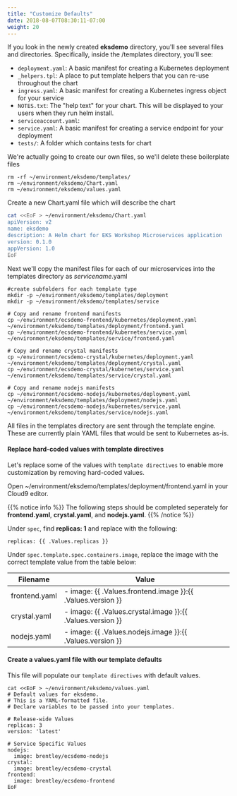 ```yaml
---
title: "Customize Defaults"
date: 2018-08-07T08:30:11-07:00
weight: 20
---
```


If you look in the newly created **eksdemo** directory, you'll see several files and directories. Specifically, inside the /templates directory, you'll see:
* `deployment.yaml`: A basic manifest for creating a Kubernetes deployment
* `_helpers.tpl`: A place to put template helpers that you can re-use throughout the chart
* `ingress.yaml`: A basic manifest for creating a Kubernetes ingress object for your service
* `NOTES.txt`: The "help text" for your chart. This will be displayed to your users when they run helm install.
* `serviceaccount.yaml`: 
* `service.yaml`: A basic manifest for creating a service endpoint for your deployment
* `tests/`: A folder which contains tests for chart

We're actually going to create our own files, so we'll delete these boilerplate files
```
rm -rf ~/environment/eksdemo/templates/
rm ~/environment/eksdemo/Chart.yaml
rm ~/environment/eksdemo/values.yaml
```
Create a new Chart.yaml file which will describe the chart
```sh
cat <<EoF > ~/environment/eksdemo/Chart.yaml
apiVersion: v2
name: eksdemo
description: A Helm chart for EKS Workshop Microservices application
version: 0.1.0
appVersion: 1.0
EoF
```

Next we'll copy the manifest files for each of our microservices into the templates directory as *servicename*.yaml
```
#create subfolders for each template type
mkdir -p ~/environment/eksdemo/templates/deployment
mkdir -p ~/environment/eksdemo/templates/service

# Copy and rename frontend manifests
cp ~/environment/ecsdemo-frontend/kubernetes/deployment.yaml ~/environment/eksdemo/templates/deployment/frontend.yaml
cp ~/environment/ecsdemo-frontend/kubernetes/service.yaml ~/environment/eksdemo/templates/service/frontend.yaml

# Copy and rename crystal manifests
cp ~/environment/ecsdemo-crystal/kubernetes/deployment.yaml ~/environment/eksdemo/templates/deployment/crystal.yaml
cp ~/environment/ecsdemo-crystal/kubernetes/service.yaml ~/environment/eksdemo/templates/service/crystal.yaml

# Copy and rename nodejs manifests
cp ~/environment/ecsdemo-nodejs/kubernetes/deployment.yaml ~/environment/eksdemo/templates/deployment/nodejs.yaml
cp ~/environment/ecsdemo-nodejs/kubernetes/service.yaml ~/environment/eksdemo/templates/service/nodejs.yaml
```

All files in the templates directory are sent through the template engine. These are currently plain YAML files that would be sent to Kubernetes as-is.

#### Replace hard-coded values with template directives
Let's replace some of the values with `template directives` to enable more customization by removing hard-coded values.

Open ~/environment/eksdemo/templates/deployment/frontend.yaml in your Cloud9 editor.

{{% notice info %}}
The following steps should be completed seperately for **frontend.yaml**, **crystal.yaml**, and **nodejs.yaml**.
{{% /notice %}}

Under `spec`, find **replicas: 1**  and replace with the following:
```
replicas: {{ .Values.replicas }}
```
Under `spec.template.spec.containers.image`, replace the image with the correct template value from the table below:

|Filename | Value |
|---|---|
|frontend.yaml|- image: {{ .Values.frontend.image }}:{{ .Values.version }}|
|crystal.yaml|- image: {{ .Values.crystal.image }}:{{ .Values.version }}|
|nodejs.yaml|- image: {{ .Values.nodejs.image }}:{{ .Values.version }}|

#### Create a values.yaml file with our template defaults

This file will populate our `template directives` with default values.
```
cat <<EoF > ~/environment/eksdemo/values.yaml
# Default values for eksdemo.
# This is a YAML-formatted file.
# Declare variables to be passed into your templates.

# Release-wide Values
replicas: 3
version: 'latest'

# Service Specific Values
nodejs:
  image: brentley/ecsdemo-nodejs
crystal:
  image: brentley/ecsdemo-crystal
frontend:
  image: brentley/ecsdemo-frontend
EoF
```
